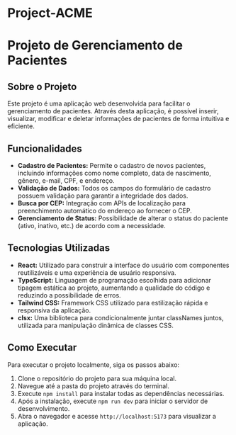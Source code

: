 # Project-ACME

# Projeto de Gerenciamento de Pacientes

## Sobre o Projeto

Este projeto é uma aplicação web desenvolvida para facilitar o gerenciamento de pacientes. Através desta aplicação, é possível inserir, visualizar, modificar e deletar informações de pacientes de forma intuitiva e eficiente.

## Funcionalidades

- **Cadastro de Pacientes:** Permite o cadastro de novos pacientes, incluindo informações como nome completo, data de nascimento, gênero, e-mail, CPF, e endereço.
- **Validação de Dados:** Todos os campos do formulário de cadastro possuem validação para garantir a integridade dos dados.
- **Busca por CEP:** Integração com APIs de localização para preenchimento automático do endereço ao fornecer o CEP.
- **Gerenciamento de Status:** Possibilidade de alterar o status do paciente (ativo, inativo, etc.) de acordo com a necessidade.

## Tecnologias Utilizadas

- **React:** Utilizado para construir a interface do usuário com componentes reutilizáveis e uma experiência de usuário responsiva.
- **TypeScript:** Linguagem de programação escolhida para adicionar tipagem estática ao projeto, aumentando a qualidade do código e reduzindo a possibilidade de erros.
- **Tailwind CSS:** Framework CSS utilizado para estilização rápida e responsiva da aplicação.
- **clsx:** Uma biblioteca para condicionalmente juntar classNames juntos, utilizada para manipulação dinâmica de classes CSS.

## Como Executar

Para executar o projeto localmente, siga os passos abaixo:

1. Clone o repositório do projeto para sua máquina local.
2. Navegue até a pasta do projeto através do terminal.
3. Execute `npm install` para instalar todas as dependências necessárias.
4. Após a instalação, execute `npm run dev` para iniciar o servidor de desenvolvimento.
5. Abra o navegador e acesse `http://localhost:5173` para visualizar a aplicação.   

